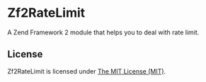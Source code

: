 # Zf2RateLimit

A Zend Framework 2 module that helps you to deal with rate limit.

## License

Zf2RateLimit is licensed under [The MIT License (MIT)](LICENSE).